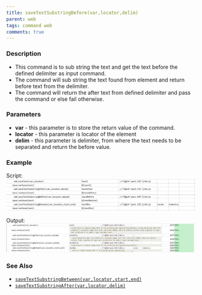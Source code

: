```yaml
---
title: saveTextSubstringBefore(var,locator,delim)
parent: web
tags: command web
comments: true
---
```


### Description

- This command is to sub string the text and get the text before the defined delimiter as input command.
- The command will sub string the text found from element and return before text from the delimiter.
- The command will return the after text from defined delimiter and pass the command or else fail otherwise.

### Parameters

- **var** - this parameter is to store the return value of the command.
- **locator** - this parameter is locator of the element
- **delim** - this parameter is delimiter, from where the text needs to be separated and return the before value.

### Example

Script:<br/>
![](image/saveTextSubstringBefore_01.png)

Output:<br/>
![](image/saveTextSubstringBefore_02.png)

### See Also

- [`saveTextSubstringBetween(var,locator,start,end)`](saveTextSubstringBetween(var,locator,start,end))
- [`saveTextSubstringAfter(var,locator,delim)`](saveTextSubstringAfter(var,locator,delim))